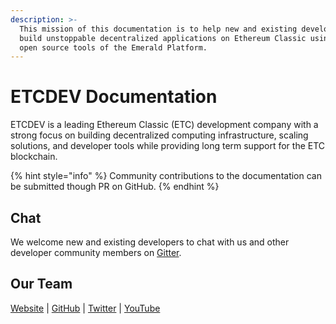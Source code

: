 ```yaml
---
description: >-
  This mission of this documentation is to help new and existing developers
  build unstoppable decentralized applications on Ethereum Classic using the
  open source tools of the Emerald Platform.
---
```


# ETCDEV Documentation

ETCDEV is a leading Ethereum Classic \(ETC\) development company with a strong focus on building decentralized computing infrastructure, scaling solutions, and developer tools while providing long term support for the ETC blockchain.

{% hint style="info" %}
Community contributions to the documentation can be submitted though PR on GitHub. 
{% endhint %}

## Chat

We welcome new and existing developers to chat with us and other developer community members on [Gitter](https://gitter.im/etcdev-public/).

## Our Team

[Website](http://etcdevteam.com) \| [GitHub](http://github.com/etcdevteam/) \| [Twitter](https://twitter.com/etcdev) \| [YouTube](https://www.youtube.com/channel/UCVYmiDI11qEo2GGGc_G48pw/featured)  

